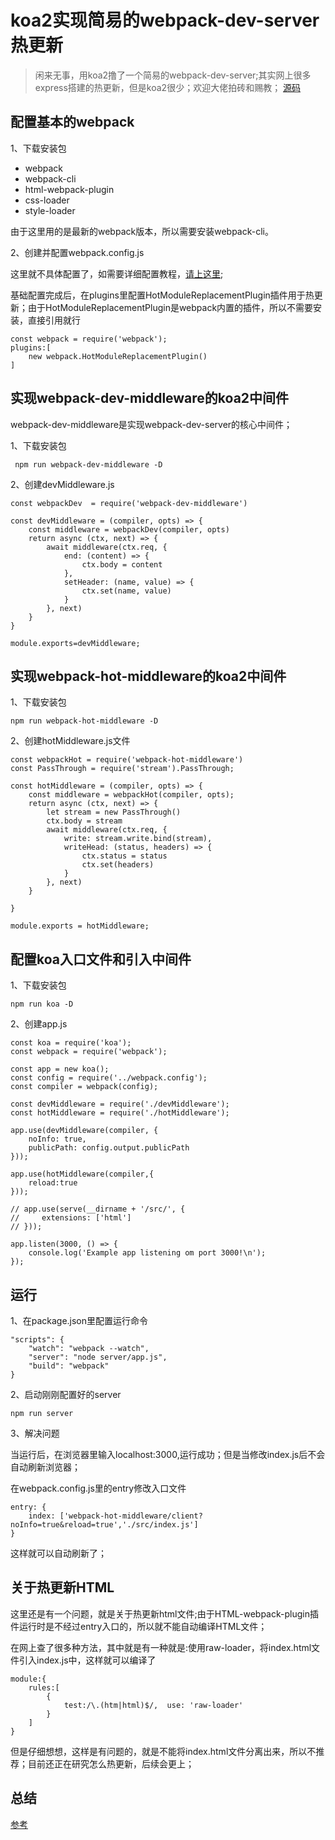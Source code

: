 # koa2实现简易的webpack-dev-server热更新

>闲来无事，用koa2撸了一个简易的webpack-dev-server;其实网上很多express搭建的热更新，但是koa2很少；欢迎大佬拍砖和赐教；
[源码](https://github.com/zhuangZhou/koa-webpack-dev-server)

## 配置基本的webpack

1、下载安装包

+ webpack
+ webpack-cli
+ html-webpack-plugin
+ css-loader
+ style-loader

由于这里用的是最新的webpack版本，所以需要安装webpack-cli。

2、创建并配置webpack.config.js

这里就不具体配置了，如需要详细配置教程，[请上这里](https://github.com/zhuangZhou/webpack_demo);

基础配置完成后，在plugins里配置HotModuleReplacementPlugin插件用于热更新；由于HotModuleReplacementPlugin是webpack内置的插件，所以不需要安装，直接引用就行
    
    const webpack = require('webpack');
    plugins:[
        new webpack.HotModuleReplacementPlugin()
    ]
    
## 实现webpack-dev-middleware的koa2中间件

webpack-dev-middleware是实现webpack-dev-server的核心中间件；

1、下载安装包

     npm run webpack-dev-middleware -D

2、创建devMiddleware.js

    const webpackDev  = require('webpack-dev-middleware')

    const devMiddleware = (compiler, opts) => {
        const middleware = webpackDev(compiler, opts)
        return async (ctx, next) => {
            await middleware(ctx.req, {
                end: (content) => {
                    ctx.body = content
                },
                setHeader: (name, value) => {
                    ctx.set(name, value)
                }
            }, next)
        }
    }
    
    module.exports=devMiddleware;
    
## 实现webpack-hot-middleware的koa2中间件

1、下载安装包

    npm run webpack-hot-middleware -D
    
2、创建hotMiddleware.js文件

    const webpackHot = require('webpack-hot-middleware')
    const PassThrough = require('stream').PassThrough;
    
    const hotMiddleware = (compiler, opts) => {
        const middleware = webpackHot(compiler, opts);
        return async (ctx, next) => {
            let stream = new PassThrough()
            ctx.body = stream
            await middleware(ctx.req, {
                write: stream.write.bind(stream),
                writeHead: (status, headers) => {
                    ctx.status = status
                    ctx.set(headers)
                }
            }, next)
        }
        
    }
    
    module.exports = hotMiddleware;
    
## 配置koa入口文件和引入中间件

1、下载安装包

    npm run koa -D
    
2、创建app.js

    const koa = require('koa');
    const webpack = require('webpack');
    
    const app = new koa();
    const config = require('../webpack.config');
    const compiler = webpack(config);
    
    const devMiddleware = require('./devMiddleware');
    const hotMiddleware = require('./hotMiddleware');
    
    app.use(devMiddleware(compiler, {
        noInfo: true,
        publicPath: config.output.publicPath
    }));
    
    app.use(hotMiddleware(compiler,{
        reload:true
    }));
    
    // app.use(serve(__dirname + '/src/', {
    //     extensions: ['html']
    // }));
    
    app.listen(3000, () => {
        console.log('Example app listening om port 3000!\n');
    });

## 运行

1、在package.json里配置运行命令

    "scripts": {
        "watch": "webpack --watch",
        "server": "node server/app.js",
        "build": "webpack"
    }
    
2、启动刚刚配置好的server
    
    npm run server
    
3、解决问题

当运行后，在浏览器里输入localhost:3000,运行成功；但是当修改index.js后不会自动刷新浏览器；

在webpack.config.js里的entry修改入口文件

    entry: {
        index: ['webpack-hot-middleware/client?noInfo=true&reload=true','./src/index.js']
    }
    
这样就可以自动刷新了；

## 关于热更新HTML

这里还是有一个问题，就是关于热更新html文件;由于HTML-webpack-plugin插件运行时是不经过entry入口的，所以就不能自动编译HTML文件；

在网上查了很多种方法，其中就是有一种就是:使用raw-loader，将index.html文件引入index.js中，这样就可以编译了

    module:{
        rules:[
            {
                test:/\.(htm|html)$/,  use: 'raw-loader'
            }
        ]
    }
    
但是仔细想想，这样是有问题的，就是不能将index.html文件分离出来，所以不推荐；目前还正在研究怎么热更新，后续会更上；

## 总结

[参考](https://www.cnblogs.com/liuyt/p/7217024.html)